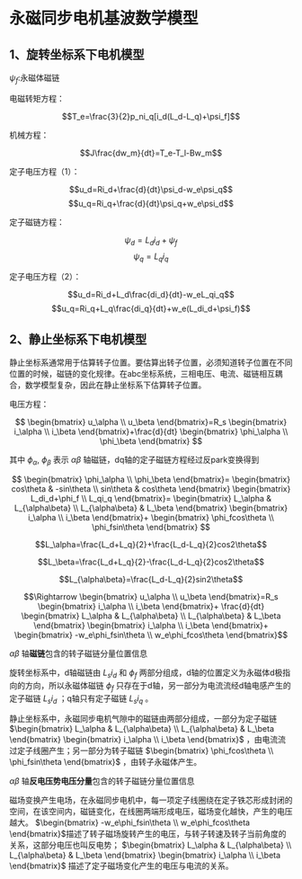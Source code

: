 # 永磁同步电机基波数学模型

## 1、旋转坐标系下电机模型

$\psi_f$:永磁体磁链

电磁转矩方程：

$$T_e=\frac{3}{2}p_ni_q[i_d(L_d-L_q)+\psi_f]$$

机械方程：

$$J\frac{dw_m}{dt}=T_e-T_l-Bw_m$$

定子电压方程（1）：

$$u_d=Ri_d+\frac{d}{dt}\psi_d-w_e\psi_q$$
$$u_q=Ri_q+\frac{d}{dt}\psi_q+w_e\psi_d$$

定子磁链方程：

$$\psi_d=L_di_d+\psi_f$$
$$\psi_q=L_qi_q$$

定子电压方程（2）：

$$u_d=Ri_d+L_d\frac{di_d}{dt}-w_eL_qi_q$$
$$u_q=Ri_q+L_q\frac{di_q}{dt}+w_e(L_di_d+\psi_f)$$

## 2、静止坐标系下电机模型
静止坐标系通常用于估算转子位置。要估算出转子位置，必须知道转子位置在不同位置的时候，磁链的变化规律。在abc坐标系统，三相电压、电流、磁链相互耦合，数学模型复杂，因此在静止坐标系下估算转子位置。

电压方程：

$$
\begin{bmatrix}
u_\alpha \\
u_\beta
\end{bmatrix}=R_s
\begin{bmatrix}
i_\alpha \\
i_\beta
\end{bmatrix}+\frac{d}{dt}
\begin{bmatrix}
\phi_\alpha \\
\phi_\beta
\end{bmatrix}
$$

其中 $\phi_\alpha$,  $\phi_\beta$ 表示 $\alpha\beta$ 轴磁链，dq轴的定子磁链方程经过反park变换得到

$$
\begin{bmatrix}
\phi_\alpha \\
\phi_\beta
\end{bmatrix}=
\begin{bmatrix}
cos\theta & -sin\theta \\
sin\theta & cos\theta
\end{bmatrix}
\begin{bmatrix}
L_di_d+\phi_f \\
L_qi_q
\end{bmatrix}=
\begin{bmatrix}
L_\alpha & L_{\alpha\beta} \\
L_{\alpha\beta} & L_\beta
\end{bmatrix}
\begin{bmatrix}
i_\alpha \\
i_\beta
\end{bmatrix}+
\begin{bmatrix}
\phi_fcos\theta \\
\phi_fsin\theta
\end{bmatrix}
$$

$$L_\alpha=\frac{L_d+L_q}{2}+\frac{L_d-L_q}{2}cos2\theta$$

$$L_\beta=\frac{L_d+L_q}{2}-\frac{L_d-L_q}{2}cos2\theta$$

$$L_{\alpha\beta}=\frac{L_d-L_q}{2}sin2\theta$$

$$\Rightarrow \begin{bmatrix}
u_\alpha \\
u_\beta
\end{bmatrix}=R_s
\begin{bmatrix}
i_\alpha \\
i_\beta
\end{bmatrix}+
\frac{d}{dt}
\begin{bmatrix}
L_\alpha & L_{\alpha\beta} \\
L_{\alpha\beta} & L_\beta
\end{bmatrix}
\begin{bmatrix}
i_\alpha \\
i_\beta
\end{bmatrix}+
\begin{bmatrix}
-w_e\phi_fsin\theta \\
w_e\phi_fcos\theta
\end{bmatrix}$$


$\alpha\beta$ 轴**磁链**包含的转子磁链分量位置信息

旋转坐标系中，d轴磁链由 $L_si_d$ 和 $\phi_f$ 两部分组成，d轴的位置定义为永磁体d极指向的方向，所以永磁体磁链 $\phi_f$ 只存在于d轴，另一部分为电流流经d轴电感产生的定子磁链 $L_si_d$ ；q轴只有定子磁链 $L_si_q$ 。

静止坐标系中，永磁同步电机气隙中的磁链由两部分组成，一部分为定子磁链 $\begin{bmatrix}
L_\alpha & L_{\alpha\beta} \\
L_{\alpha\beta} & L_\beta
\end{bmatrix}
\begin{bmatrix}
i_\alpha \\
i_\beta
\end{bmatrix}$ ，由电流流过定子线圈产生；另一部分为转子磁链 $\begin{bmatrix}
\phi_fcos\theta \\
\phi_fsin\theta
\end{bmatrix}$ ，由转子永磁体产生。


$\alpha\beta$ 轴**反电压势电压分量**包含的转子磁链分量位置信息

磁场变换产生电场，在永磁同步电机中，每一项定子线圈绕在定子铁芯形成封闭的空间，在该空间内，磁链变化，在线圈两端形成电压，磁场变化越快，产生的电压越大。 $\begin{bmatrix}
-w_e\phi_fsin\theta \\
w_e\phi_fcos\theta
\end{bmatrix}$描述了转子磁场旋转产生的电压，与转子转速及转子当前角度的关系，这部分电压也叫反电势； $\begin{bmatrix}
L_\alpha & L_{\alpha\beta} \\
L_{\alpha\beta} & L_\beta
\end{bmatrix}
\begin{bmatrix}
i_\alpha \\
i_\beta
\end{bmatrix}$ 描述了定子磁场变化产生的电压与电流的关系。



